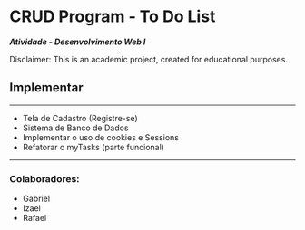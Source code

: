 # CRUD Program - To Do List

***Atividade - Desenvolvimento Web I***

Disclaimer: This is an academic project, created for educational purposes.


## Implementar
***

- Tela de Cadastro (Registre-se)
- Sistema de Banco de Dados
- Implementar o uso de cookies e Sessions
- Refatorar o myTasks (parte funcional)

***

### Colaboradores:
- Gabriel
- Izael
- Rafael